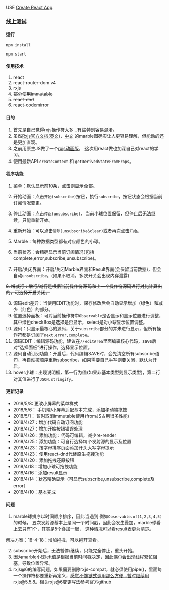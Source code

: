 USE [Create React App](https://github.com/facebookincubator/create-react-app).

### [线上测试](https://stonehank.github.io/)

#### 运行
`npm install`

`npm start`

#### 使用技术
1. react
2. react-router-dom v4
3. rxjs
4. ~~部分使用immutable~~
5. ~~react-dnd~~
6. react-codemirror

#### 目的
1. 首先是自己觉得rxjs操作符太多...有些特别容易混淆。
2. 虽然[Rxjs官方文档(英文)](http://reactivex.io/rxjs/)，[中文](http://cn.rx.js.org/)
的marble图确实让人更容易理解，但能动的还是更加直观。
3. 之前用原生JS做了一个[rxjs动画版](https://github.com/stonehank/animateRxjs-rawJS)，
这次用react做也加深自己对react的学习。
4. 使用最新API `createContext` 和 `getDerivedStateFromProps`。

#### 程序功能
1. 菜单：默认显示前10条，点击则显示全部。

2. 开始动画：点击`开始(subscribe)`按钮，执行`subscribe`，按钮状态会根据当前订阅情况变更。
3. 停止动画：点击`停止(unsubscribe)`，当前小球位置保留，但停止后无法继续，只能重新开始。
4. 重新开始：可以点击`清除(unsubscribe&clear)`或者再次点击`开始`。
5. Marble：每种数据类型都有对应颜色的小球。
6. 当前状态：会精确显示当前订阅情况(包括complete,error,subscribe,unsubscribe)。
7. 开启/关闭界面：开启/关闭Marble界面和Result界面(会保留当前数据)，但会自动`unsubscribe`。(如果不取消，多次开关会出现内存泄露)

~~8. 增减行：增行/减行是根据当前操作符源码和上一个操作符源码进行对比计算出的，可选择开启关闭。~~

8. 源码edit差异：当使用EDIT功能时，保存修改后会自动显示增加（绿色）和减少（红色）的部分。
9. 位置选择面板：可对当前操作符中`Observable`是否显示和显示位置进行调整，其中绿色checkBox是选择是否显示，select是对小球显示位置调整。
9. 源码：只显示最核心的源码，关于`subscribe`部分的并未进行显示，但所有操作符都是订阅了`next,error,complete`。
10. 源码EDIT：编辑源码功能，建议在`//editArea`里面编辑核心代码，save后对“选择面板”进行操作，选择显示位置。
11. 源码自动订阅功能：开启后，代码编辑SAVE时，会先清空所有subscribe语句，再自动按顺序重新subscribe，如果需要自己手写则要关闭，默认为开启。
11. hover小球：出现说明框，第一行为值(如果非基本类型则显示类型)，第二行对其值进行了`JSON.stringify`。

#### 更新记录
* 2018/5/8:  更改小屏幕的菜单样式
* 2018/5/6： 手机端/小屏幕适配基本完成，添加移动端拖拽
* 2018/5/1： 暂时取消immutable使用(fromJS占用很多性能)
* 2018/4/27：增加代码自动订阅功能
* 2018/4/27：增加开始按钮错误处理
* 2018/4/26：添加功能：代码可编辑，减少re-render
* 2018/4/25：添加功能：可自行选择每个发射源的显示及位置
* 2018/4/23：按字母排序页面添加开头大写字母提示
* 2018/4/23：使用react-dnd代替原生拖拽功能
* 2018/4/20：添加拖拽还原按钮
* 2018/4/18：增加小球可拖拽功能
* 2018/4/16：添加result显示
* 2018/4/14：状态精确显示（可显示subscribe,unsubscribe,complete及error）
* 2018/4/10：基本完成

#### 问题
1. marble球排序以时间顺序排序，因此当遇到 例如`Observable.of(1,2,3,4,5)`的时候，
五次发射源基本上是同一个时间戳，因此会发生叠加，marble球看上去只有1个，其实是5个叠加一起，
这种情况可以看result表更为清楚。

解决方案：18-4-18：增加拖拽，可以拖开查看。

2. subscribe开始后，无法暂停/继续，只能完全停止，重头开始。
3. 因为marble小球left值是根据当前时间戳决定，因此偶尔会出现线程繁忙阻塞，导致位置异常。
4. rxjs@6的编写问题，如果需要删除rxjs-compat，就必须使用pipe()，里面每一个操作符都要重新再定义，感觉不像链式调用那么方便...暂时继续用rxjs@5.5.8。相关rxjs@6变更写法参考[官方github](https://github.com/ReactiveX/rxjs/blob/master/MIGRATION.md)